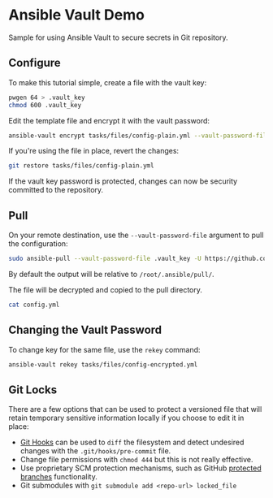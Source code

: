 # Ansible Vault Demo

Sample for using Ansible Vault to secure secrets in Git repository.

## Configure

To make this tutorial simple, create a file with the vault key:

```sh
pwgen 64 > .vault_key
chmod 600 .vault_key
```

Edit the template file and encrypt it with the vault password:

```sh
ansible-vault encrypt tasks/files/config-plain.yml --vault-password-file .vault_key --output tasks/files/config-encrypted.yml
```

If you're using the file in place, revert the changes:

```sh
git restore tasks/files/config-plain.yml
```

If the vault key password is protected, changes can now be security committed to the repository.

## Pull

On your remote destination, use the `--vault-password-file` argument to pull the configuration:

```sh
sudo ansible-pull --vault-password-file .vault_key -U https://github.com/epomatti/ansible-vault-demo
```

By default the output will be relative to `/root/.ansible/pull/`.

The file will be decrypted and copied to the pull directory.

```sh
cat config.yml
```

## Changing the Vault Password

To change key for the same file, use the `rekey` command:

```sh
ansible-vault rekey tasks/files/config-encrypted.yml
```

## Git Locks

There are a few options that can be used to protect a versioned file that will retain temporary sensitive information locally if you choose to edit it in place:

- [Git Hooks](https://git-scm.com/book/en/v2/Customizing-Git-Git-Hooks) can be used to `diff` the filesystem and detect undesired changes with the `.git/hooks/pre-commit` file.
- Change file permissions with `chmod 444` but this is not really effective.
- Use proprietary SCM protection mechanisms, such as GitHub [protected branches](https://docs.github.com/en/repositories/configuring-branches-and-merges-in-your-repository/managing-protected-branches/about-protected-branches) functionality.
- Git submodules with `git submodule add <repo-url> locked_file`
